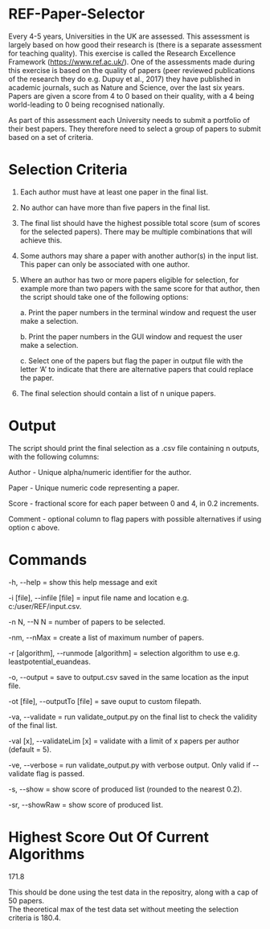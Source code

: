 # REF-Paper-Selector

Every 4-5 years, Universities in the UK are assessed. This assessment is largely based on how good their research is (there is a separate assessment for teaching quality). This exercise is called the Research Excellence Framework (https://www.ref.ac.uk/). One of the assessments made during this exercise is based on the quality of papers (peer reviewed publications of the research they do e.g. Dupuy et al., 2017) they have published in academic journals, such as Nature and Science, over the last six years. Papers are given a score from 4 to 0 based on their quality, with a 4 being world-leading to 0 being recognised nationally. 

As part of this assessment each University needs to submit a portfolio of their best papers. They therefore need to select a group of papers to submit based on a set of criteria.

# Selection Criteria
1.	Each author must have at least one paper in the final list.
2.	No author can have more than five papers in the final list.
3.	The final list should have the highest possible total score (sum of scores for the selected papers). There may be multiple combinations that will achieve this. 
4.	Some authors may share a paper with another author(s) in the input list. This paper can only be associated with one author.
5.	Where an author has two or more papers eligible for selection, for example more than two papers with the same score for that author, then the script should take one of the following options:

    a.	Print the paper numbers in the terminal window and request the user make a selection.

    b.	Print the paper numbers in the GUI window and request the user make a selection.

    c.	Select one of the papers but flag the paper in output file with the letter ‘A’ to indicate that there are alternative papers that could replace the paper.
  
6.	The final selection should contain a list of n unique papers.

# Output
The script should print the final selection as a .csv file containing n outputs, with the following columns:

  Author - Unique alpha/numeric identifier for the author. 
  
  Paper - Unique numeric code representing a paper.
  
  Score - fractional score for each paper between 0 and 4, in 0.2 increments.
  
  Comment - optional column to flag papers with possible alternatives if using option c above.
  
# Commands
  -h, --help = show this help message and exit
  
  -i [file], --infile [file] = input file name and location e.g. c:/user/REF/input.csv.
  
  -n N, --N N = number of papers to be selected.
  
  -nm, --nMax = create a list of maximum number of papers.
  
  -r [algorithm], --runmode [algorithm] = selection algorithm to use e.g. leastpotential_euandeas.
  
  -o, --output = save to output.csv saved in the same location as the input file.
  
  -ot [file], --outputTo [file] = save ouput to custom filepath.
  
  -va, --validate = run validate_output.py on the final list to check the validity of the final list.
  
  -val [x], --validateLim [x] = validate with a limit of x papers per author (default = 5).
  
  -ve, --verbose = run validate_output.py with verbose output. Only valid if --validate flag is passed.
  
  -s, --show = show score of produced list (rounded to the nearest 0.2).
  
  -sr, --showRaw = show score of produced list.

# Highest Score Out Of Current Algorithms
171.8

This should be done using the test data in the repositry, along with a cap of 50 papers.<br>
The theoretical max of the test data set without meeting the selection criteria is 180.4.

